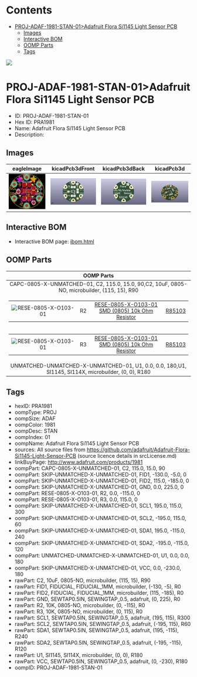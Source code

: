 



Contents
========

* [PROJ-ADAF-1981-STAN-01>Adafruit Flora Si1145 Light Sensor PCB](#proj-adaf-1981-stan-01adafruit-flora-si1145-light-sensor-pcb)
	* [Images](#images)
	* [Interactive BOM](#interactive-bom)
	* [OOMP Parts](#oomp-parts)
	* [Tags](#tags)
  
![][im]
# PROJ-ADAF-1981-STAN-01>Adafruit Flora Si1145 Light Sensor PCB

- ID: PROJ-ADAF-1981-STAN-01
- Hex ID: PRA1981
- Name: Adafruit Flora Si1145 Light Sensor PCB
- Description: 

## Images
  
  

|eagleImage|kicadPcb3dFront|kicadPcb3dBack|kicadPcb3d|
| :---: | :---: | :---: | :---: |
|[![eagleImage](eagleImage_140.png)](eagleImage_600.png)|[![kicadPcb3dFront](kicadPcb3dFront_140.png)](kicadPcb3dFront_600.png)|[![kicadPcb3dBack](kicadPcb3dBack_140.png)](kicadPcb3dBack_600.png)|[![kicadPcb3d](kicadPcb3d_140.png)](kicadPcb3d_600.png)|

## Interactive BOM

- Interactive BOM page: [ibom.html](kicad/bom/ibom.html)

## OOMP Parts
  

|OOMP Parts|
| :---: |
|CAPC-0805-X-UNMATCHED-01, C2, 115.0, 15.0, 90,C2, 10uF, 0805-NO, microbuilder, (115, 15), R90|
|<table><tr><td>![RESE-0805-X-O103-01](https://raw.githubusercontent.com/oomlout/oomlout_OOMP_parts/main/RESE-0805-X-O103-01/image_140.jpg)</td><td> R2</td><td>[RESE-0805-X-O103-01<br>SMD (0805) 10k Ohm Resistor](https://github.com/oomlout/oomlout_OOMP_parts/tree/main/RESE-0805-X-O103-01/)</td><td>[R85103](https://github.com/oomlout/oomlout_OOMP_parts/tree/main/RESE-0805-X-O103-01/)</td></tr></table>|
|<table><tr><td>![RESE-0805-X-O103-01](https://raw.githubusercontent.com/oomlout/oomlout_OOMP_parts/main/RESE-0805-X-O103-01/image_140.jpg)</td><td> R3</td><td>[RESE-0805-X-O103-01<br>SMD (0805) 10k Ohm Resistor](https://github.com/oomlout/oomlout_OOMP_parts/tree/main/RESE-0805-X-O103-01/)</td><td>[R85103](https://github.com/oomlout/oomlout_OOMP_parts/tree/main/RESE-0805-X-O103-01/)</td></tr></table>|
|UNMATCHED-UNMATCHED-X-UNMATCHED-01, U1, 0.0, 0.0, 180,U1, SI1145, SI114X, microbuilder, (0, 0), R180|

## Tags

- hexID: PRA1981
- oompType: PROJ
- oompSize: ADAF
- oompColor: 1981
- oompDesc: STAN
- oompIndex: 01
- oompName: Adafruit Flora Si1145 Light Sensor PCB
- sources: All source files from https://github.com/adafruit/Adafruit-Flora-Si1145-Light-Sensor-PCB (source licence details in srcLicense.md)
- linkBuyPage: http://www.adafruit.com/products/1981
- oompPart: CAPC-0805-X-UNMATCHED-01, C2, 115.0, 15.0, 90
- oompPart: SKIP-UNMATCHED-X-UNMATCHED-01, FID1, -130.0, -5.0, 0
- oompPart: SKIP-UNMATCHED-X-UNMATCHED-01, FID2, 115.0, -185.0, 0
- oompPart: SKIP-UNMATCHED-X-UNMATCHED-01, GND, 0.0, 225.0, 0
- oompPart: RESE-0805-X-O103-01, R2, 0.0, -115.0, 0
- oompPart: RESE-0805-X-O103-01, R3, 0.0, 115.0, 0
- oompPart: SKIP-UNMATCHED-X-UNMATCHED-01, SCL1, 195.0, 115.0, 300
- oompPart: SKIP-UNMATCHED-X-UNMATCHED-01, SCL2, -195.0, 115.0, 60
- oompPart: SKIP-UNMATCHED-X-UNMATCHED-01, SDA1, 195.0, -115.0, 240
- oompPart: SKIP-UNMATCHED-X-UNMATCHED-01, SDA2, -195.0, -115.0, 120
- oompPart: UNMATCHED-UNMATCHED-X-UNMATCHED-01, U1, 0.0, 0.0, 180
- oompPart: SKIP-UNMATCHED-X-UNMATCHED-01, VCC, 0.0, -230.0, 180
- rawPart: C2, 10uF, 0805-NO, microbuilder, (115, 15), R90
- rawPart: FID1, FIDUCIAL, FIDUCIAL_1MM, microbuilder, (-130, -5), R0
- rawPart: FID2, FIDUCIAL, FIDUCIAL_1MM, microbuilder, (115, -185), R0
- rawPart: GND, SEWTAP0.5IN, SEWINGTAP_0.5, adafruit, (0, 225), R0
- rawPart: R2, 10K, 0805-NO, microbuilder, (0, -115), R0
- rawPart: R3, 10K, 0805-NO, microbuilder, (0, 115), R0
- rawPart: SCL1, SEWTAP0.5IN, SEWINGTAP_0.5, adafruit, (195, 115), R300
- rawPart: SCL2, SEWTAP0.5IN, SEWINGTAP_0.5, adafruit, (-195, 115), R60
- rawPart: SDA1, SEWTAP0.5IN, SEWINGTAP_0.5, adafruit, (195, -115), R240
- rawPart: SDA2, SEWTAP0.5IN, SEWINGTAP_0.5, adafruit, (-195, -115), R120
- rawPart: U1, SI1145, SI114X, microbuilder, (0, 0), R180
- rawPart: VCC, SEWTAP0.5IN, SEWINGTAP_0.5, adafruit, (0, -230), R180
- oompID: PROJ-ADAF-1981-STAN-01



[im]: kicadPcb3d_450.png
